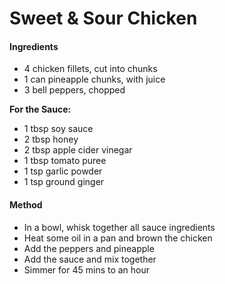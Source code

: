 # Sweet & Sour Chicken
#### Ingredients
- 4 chicken fillets, cut into chunks
- 1 can pineapple chunks, with juice
- 3 bell peppers, chopped

**For the Sauce:**
- 1 tbsp soy sauce
- 2 tbsp honey
- 2 tbsp apple cider vinegar
- 1 tbsp tomato puree
- 1 tsp garlic powder
- 1 tsp ground ginger

#### Method
- In a bowl, whisk together all sauce ingredients
- Heat some oil in a pan and brown the chicken
- Add the peppers and pineapple
- Add the sauce and mix together
- Simmer for 45 mins to an hour